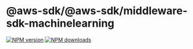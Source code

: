 # @aws-sdk/@aws-sdk/middleware-sdk-machinelearning

[![NPM version](https://img.shields.io/npm/v/@aws-sdk/@aws-sdk/middleware-sdk-machinelearning/preview.svg)](https://www.npmjs.com/package/@aws-sdk/@aws-sdk/middleware-sdk-machinelearning)
[![NPM downloads](https://img.shields.io/npm/dm/@aws-sdk/@aws-sdk/middleware-sdk-machinelearning.svg)](https://www.npmjs.com/package/@aws-sdk/@aws-sdk/middleware-sdk-machinelearning)
